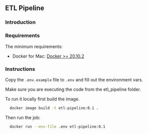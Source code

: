 ## ETL Pipeline

### Introduction

### Requirements
The minimum requirements:
- Docker for Mac: [Docker >= 20.10.2](https://docs.docker.com/docker-for-mac/install/)

### Instructions
Copy the ``.env.example`` file to `.env` and fill out the environment vars.

Make sure you are executing the code from the etl_pipeline folder. 

To run it locally first build the image.

```bash
  docker image build -t etl-pipeline:0.1 .
```

Then run the job:
```bash
  docker run --env-file .env etl-pipeline:0.1
```